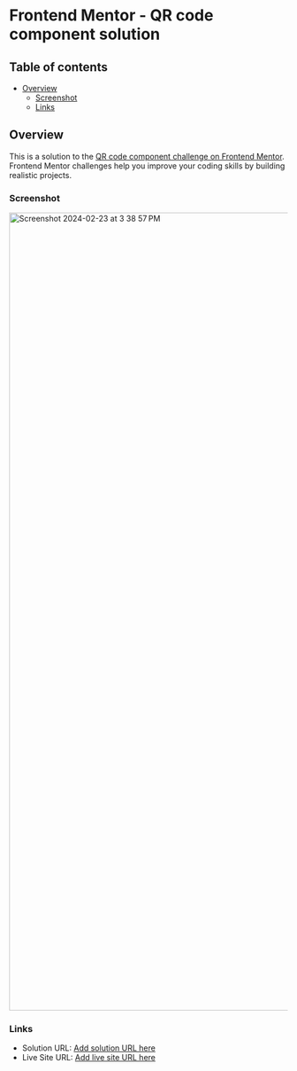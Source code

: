 # Frontend Mentor - QR code component solution

## Table of contents

- [Overview](#overview)
  - [Screenshot](#screenshot)
  - [Links](#links)


## Overview
This is a solution to the [QR code component challenge on Frontend Mentor](https://www.frontendmentor.io/challenges/qr-code-component-iux_sIO_H). Frontend Mentor challenges help you improve your coding skills by building realistic projects.

### Screenshot
<img width="1440" alt="Screenshot 2024-02-23 at 3 38 57 PM" src="https://github.com/Kaung-Khant-Ko-Ko/qr-code-component-challenge/assets/59255928/33739db0-0818-4baa-a553-9e40b5e6457f">

### Links

- Solution URL: [Add solution URL here](https://github.com/Kaung-Khant-Ko-Ko/qr-code-component-challenge)
- Live Site URL: [Add live site URL here](https://kaung-khant-ko-ko.github.io/qr-code-component-challenge/)
